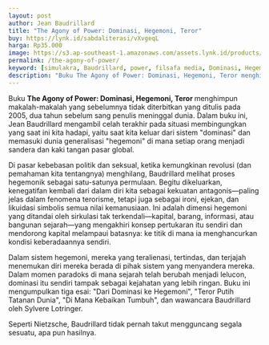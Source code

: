 ```yaml
---
layout: post
author: Jean Baudrillard
title: "The Agony of Power: Dominasi, Hegemoni, Teror"
buy: https://lynk.id/sabdaliterasi/vXvgeqL
harga: Rp35.000
image: https://s3.ap-southeast-1.amazonaws.com/assets.lynk.id/products/24-12-2023/1703408899393_3574844
permalink: /the-agony-of-power/
keyword: [simulakra, Baudrillard, power, filsafa media, Dominasi, Hegemoni, Teror]
description: "Buku The Agony of Power: Dominasi, Hegemoni, Teror menghimpun makalah-makalah yang sebelumnya tidak diterbitkan yang ditulis pada 2005, dua tahun sebe..."
---
```

<p>Buku <strong>The Agony of Power: Dominasi, Hegemoni, Teror </strong>menghimpun makalah-makalah yang sebelumnya tidak diterbitkan yang ditulis pada 2005, dua tahun sebelum sang penulis meninggal dunia. Dalam buku ini, Jean Baudrillard mengambil celah terakhir pada situasi membingungkan yang saat ini kita hadapi, yaitu saat kita keluar dari sistem "dominasi" dan memasuki dunia generalisasi "hegemoni" di mana setiap orang menjadi sandera dan kaki tangan pasar global.</p><p>Di pasar kebebasan politik dan seksual, ketika kemungkinan revolusi (dan pemahaman kita tentangnya) menghilang, Baudrillard melihat proses hegemonik sebagai satu-satunya permulaan. Begitu dikeluarkan, kenegatifan kembali dari dalam diri kita sebagai kekuatan antagonis—paling jelas dalam fenomena terorisme, tetapi juga sebagai ironi, ejekan, dan likuidasi simbolis semua nilai kemanusiaan. Ini adalah dimensi hegemoni yang ditandai oleh sirkulasi tak terkendali—kapital, barang, informasi, atau bangunan sejarah—yang mengakhiri konsep pertukaran itu sendiri dan mendorong kapital melampaui batasnya: ke titik di mana ia menghancurkan kondisi keberadaannya sendiri.</p><p>Dalam sistem hegemoni, mereka yang teralienasi, tertindas, dan terjajah menemukan diri mereka berada di pihak sistem yang menyandera mereka. Dalam momen paradoks di mana sejarah telah berubah menjadi lelucon, dominasi itu sendiri tampak sebagai kejahatan yang lebih ringan. Buku ini mengumpulkan tiga esai: "Dari Dominasi ke Hegemoni", "Teror Putih Tatanan Dunia", "Di Mana Kebaikan Tumbuh", dan wawancara Baudrillard oleh Sylvere Lotringer.</p><p>Seperti Nietzsche, Baudrillard tidak pernah takut mengguncang segala sesuatu, apa pun hasilnya.</p>
